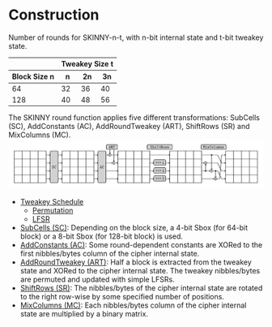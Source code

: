 # Construction

Number of rounds for SKINNY-n-t, with n-bit internal state and t-bit tweakey state.

<table>
    <thead>
        <tr>
            <th></th>
            <th colspan=3>Tweakey Size t</th>
        </tr>
		<tr>
            <th>Block Size n</th>
            <th>n</th>
	        <th>2n</th>
	        <th>3n</th>
        </tr>
    </thead>
    <tbody>
        <tr>
            <td>64</td>
            <td>32</td>
            <td>36</td>
		    <td>40</td>
	    </tr>
	    <tr>
            <td>128</td>
            <td>40</td>
            <td>48</td>
		    <td>56</td>
	    </tr>
    </tbody>
</table>

The SKINNY round function applies five different transformations: SubCells (SC), AddConstants (AC), AddRoundTweakey (ART), ShiftRows (SR) and MixColumns (MC).
![SKINNY Round](images/construction.jpg)

- [Tweakey Schedule](https://shashwatj07.github.io/skinny/construction/tweakeyschedule.html)
    - [Permutation](https://shashwatj07.github.io/skinny/construction/tweakeyschedule/permutation.html)
    - [LFSR](https://shashwatj07.github.io/skinny/construction/tweakeyschedule/lfsr.html)
- [SubCells (SC)](https://shashwatj07.github.io/skinny/construction/subcells.html): Depending on the block size, a 4-bit Sbox (for 64-bit block) or a 8-bit Sbox (for 128-bit block) is used.
- [AddConstants (AC)](https://shashwatj07.github.io/skinny/construction/addconstants.html): Some round-dependent constants are XORed to the first nibbles/bytes column of the cipher internal state.
- [AddRoundTweakey (ART)](https://shashwatj07.github.io/skinny/construction/addroundtweakey.html): Half a block is extracted from the tweakey state and XORed to the cipher internal state. The tweakey nibbles/bytes are permuted and updated with simple LFSRs.
- [ShiftRows (SR)](https://shashwatj07.github.io/skinny/construction/shiftrows.html): The nibbles/bytes of the cipher internal state are rotated to the right row-wise by some specified number of positions.
- [MixColumns (MC)](https://shashwatj07.github.io/skinny/construction/mixcolumns.html): Each nibbles/bytes column of the cipher internal state are multiplied by a binary matrix.
